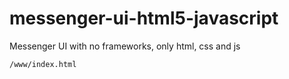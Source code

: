 # messenger-ui-html5-javascript
Messenger UI with no frameworks, only html, css and js


`/www/index.html`
